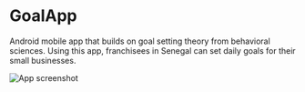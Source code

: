 # GoalApp
Android mobile app that builds on goal setting theory from behavioral sciences. Using this app, franchisees in Senegal can set daily goals for their small businesses.

![App screenshot](../screenshots/appshot.png)



